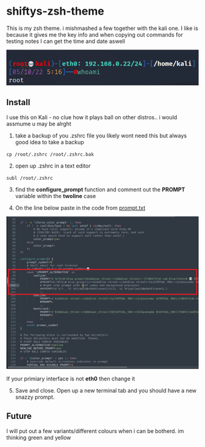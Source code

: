# shiftys-zsh-theme

This is my zsh theme. i mishmashed a few  together with the kali one. I like is because it gives me the key info  and when copying out commands for testing notes I can get the time and date aswell 

![My Prompt](assets/ps1.png)

## Install 

I use this on Kali - no clue how it plays ball on other distros.. i would assmume u may be alrght 

1) take a backup of you .zshrc file  you likely wont need this but always good idea to take a backup

`cp /root/.zshrc /root/.zshrc.bak`

2) open up .zshrc in a text editor 

`subl /root/.zshrc`

3) find the **configure_prompt** function and comment out the **PROMPT** variable within the **twoline** case 

4) On the line below paste in the code from [prompt.txt](https://raw.githubusercontent.com/shifty0g/zsh-prompt/main/prompt.txt)

![My Prompt](assets/replacing-prompt.png)

If your primiary interface is not **eth0** then change it 

5) Save and close. Open up a new terminal tab and you should have a new snazzy prompt.


## Future

I will put out a few variants/different colours when i can be botherd. im thinking green and yellow 

